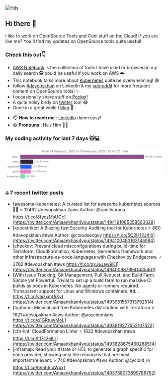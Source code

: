 [![Hits](https://hits.seeyoufarm.com/api/count/incr/badge.svg?url=https%3A%2F%2Fgithub.com%2Fakhan4u%2Fhit-counter&count_bg=%2379C83D&title_bg=%23555555&icon=&icon_color=%23E7E7E7&title=visits&edge_flat=false)](https://hits.seeyoufarm.com)

## Hi there 👋

I like to work on OpenSource Tools and Cool stuff on the Cloud! If you are like me? You'll find my updates on OpenSource tools quite useful!

### Check this out👇

* [AWS Notebook](https://histre.com/public/notebooks/dnllyanu/aws/) is the collection of tools I have used or browsed in my daily search 🕵️ could be useful if you work on AWS ☁️
* This notebook talks more about [Kubernetes](https://histre.com/public/notebooks/6uxdvo3y/kubernetes/) quite be overwhelming! 😅
* follow [#devopskhan](https://www.linkedin.com/feed/hashtag/devopskhan/) on LinkedIn & my [subreddit](https://www.reddit.com/r/devopskhan/) for more frequent content on OpenSource tools! ✨
* I occasionally share stuff on [Pocket](https://getpocket.com/@ej6g8d1dp2829A16a9Tf5d4T6bAMp3d8791rejDe86yem3bm4e14ex4fT4dluk29)!
* A quite noisy birdy on [twitter](https://twitter.com/Amaankhan4you) too! 😂
* Once in a great while I [blog](https://linuxparrot.com/) 😬


- 📫 **How to reach me** : [LinkedIn](https://www.linkedin.com/in/amaan-khan-linux-ninja) damn easy!
- 😄 **Pronouns** : He / Him 🤷‍♂️

### My coding activity for last 7 days 🐱💻

<img src="https://github.com/akhan4u/akhan4u/blob/main/images/stat.svg" alt="Amaan's Wakatime Activity!"/>

### 🔝 7 recent twitter posts
<!-- DEVDOJO:START -->
- [awesome-kubernetes: A curated list for awesome kubernetes sources :ship::tada:
⭐️ 12462
#devopskhan #aws
Author: @ramitsurana
https://t.co/8fyczMsUGc](https://twitter.com/Amaankhan4you/status/1494191085358563329)
- [kubestriker: A Blazing fast Security Auditing tool for Kubernetes
⭐️ 880
#devopskhan #aws
Author: @cloudsecguy
https://t.co/5Q2H12JXlb](https://twitter.com/Amaankhan4you/status/1494100483103145984)
- [checkov: Prevent cloud misconfigurations during build-time for Terraform, CloudFormation, Kubernetes, Serverless framework and other infrastructure-as-code-languages with Checkov by Bridgecrew.
⭐️ 3782
#devopskhan #aws
https://t.co/qxJeJaw9K1](https://twitter.com/Amaankhan4you/status/1494009879941435401)
- [With Issue Tracking, Git Management, Pull Request, and Build Farm. Simple yet Powerful. Trivial to set up a build farm to run massive CI builds as pods in Kubernetes. No agents or runners required. Transparent support for Linux and Windows containers. #d… https://t.co/vaizxmUiXy](https://twitter.com/Amaankhan4you/status/1493951557913792514)
- [typhoon: Minimal and free Kubernetes distribution with Terraform
⭐️ 1621
#devopskhan #aws
Author: @poseidonlabs
https://t.co/g1GRtuwMoL](https://twitter.com/Amaankhan4you/status/1493919277552107522)
- [cfn-lint: CloudFormation Linter
⭐️ 1822
#devopskhan #aws
https://t.co/ItI7c3ejLr](https://twitter.com/Amaankhan4you/status/1493828675460288514)
- [inframap: Read your tfstate or HCL to generate a graph specific for each provider, showing only the resources that are most important/relevant.
⭐️ 740
#devopskhan #aws
Author: @cycloid_io
https://t.co/hVnh9IuWbx](https://twitter.com/Amaankhan4you/status/1493738073699786752)
<!-- DEVDOJO:END -->

<!-- ![Amaan's GitHub stats](https://github-readme-stats.vercel.app/api?username=akhan4u&count_private=true&show_icons=true&hide=contribs) -->
